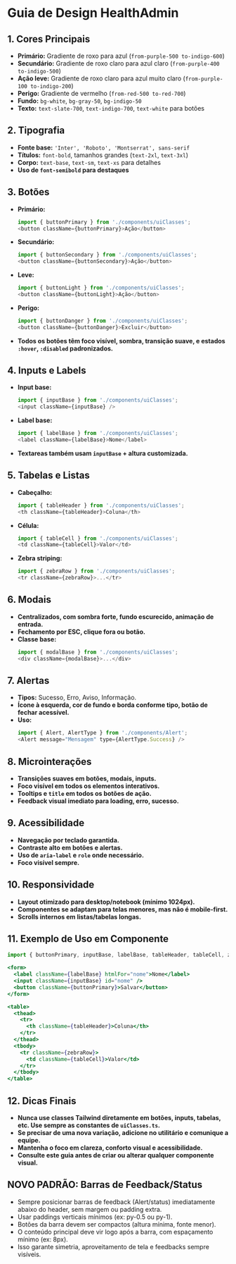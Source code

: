 # Guia de Design HealthAdmin

## 1. **Cores Principais**
- **Primário:** Gradiente de roxo para azul (`from-purple-500 to-indigo-600`)
- **Secundário:** Gradiente de roxo claro para azul claro (`from-purple-400 to-indigo-500`)
- **Ação leve:** Gradiente de roxo claro para azul muito claro (`from-purple-100 to-indigo-200`)
- **Perigo:** Gradiente de vermelho (`from-red-500 to-red-700`)
- **Fundo:** `bg-white`, `bg-gray-50`, `bg-indigo-50`
- **Texto:** `text-slate-700`, `text-indigo-700`, `text-white` para botões

## 2. **Tipografia**
- **Fonte base:** `'Inter', 'Roboto', 'Montserrat', sans-serif`
- **Títulos:** `font-bold`, tamanhos grandes (`text-2xl`, `text-3xl`)
- **Corpo:** `text-base`, `text-sm`, `text-xs` para detalhes
- **Uso de `font-semibold` para destaques**

## 3. **Botões**
- **Primário:**  
  ```js
  import { buttonPrimary } from './components/uiClasses';
  <button className={buttonPrimary}>Ação</button>
  ```
- **Secundário:**  
  ```js
  import { buttonSecondary } from './components/uiClasses';
  <button className={buttonSecondary}>Ação</button>
  ```
- **Leve:**  
  ```js
  import { buttonLight } from './components/uiClasses';
  <button className={buttonLight}>Ação</button>
  ```
- **Perigo:**  
  ```js
  import { buttonDanger } from './components/uiClasses';
  <button className={buttonDanger}>Excluir</button>
  ```
- **Todos os botões têm foco visível, sombra, transição suave, e estados `:hover`, `:disabled` padronizados.**

## 4. **Inputs e Labels**
- **Input base:**  
  ```js
  import { inputBase } from './components/uiClasses';
  <input className={inputBase} />
  ```
- **Label base:**  
  ```js
  import { labelBase } from './components/uiClasses';
  <label className={labelBase}>Nome</label>
  ```
- **Textareas também usam `inputBase` + altura customizada.**

## 5. **Tabelas e Listas**
- **Cabeçalho:**  
  ```js
  import { tableHeader } from './components/uiClasses';
  <th className={tableHeader}>Coluna</th>
  ```
- **Célula:**  
  ```js
  import { tableCell } from './components/uiClasses';
  <td className={tableCell}>Valor</td>
  ```
- **Zebra striping:**  
  ```js
  import { zebraRow } from './components/uiClasses';
  <tr className={zebraRow}>...</tr>
  ```

## 6. **Modais**
- **Centralizados, com sombra forte, fundo escurecido, animação de entrada.**
- **Fechamento por ESC, clique fora ou botão.**
- **Classe base:**  
  ```js
  import { modalBase } from './components/uiClasses';
  <div className={modalBase}>...</div>
  ```

## 7. **Alertas**
- **Tipos:** Sucesso, Erro, Aviso, Informação.
- **Ícone à esquerda, cor de fundo e borda conforme tipo, botão de fechar acessível.**
- **Uso:**  
  ```js
  import { Alert, AlertType } from './components/Alert';
  <Alert message="Mensagem" type={AlertType.Success} />
  ```

## 8. **Microinterações**
- **Transições suaves em botões, modais, inputs.**
- **Foco visível em todos os elementos interativos.**
- **Tooltips e `title` em todos os botões de ação.**
- **Feedback visual imediato para loading, erro, sucesso.**

## 9. **Acessibilidade**
- **Navegação por teclado garantida.**
- **Contraste alto em botões e alertas.**
- **Uso de `aria-label` e `role` onde necessário.**
- **Foco visível sempre.**

## 10. **Responsividade**
- **Layout otimizado para desktop/notebook (mínimo 1024px).**
- **Componentes se adaptam para telas menores, mas não é mobile-first.**
- **Scrolls internos em listas/tabelas longas.**

## 11. **Exemplo de Uso em Componente**
```jsx
import { buttonPrimary, inputBase, labelBase, tableHeader, tableCell, zebraRow } from './components/uiClasses';

<form>
  <label className={labelBase} htmlFor="nome">Nome</label>
  <input className={inputBase} id="nome" />
  <button className={buttonPrimary}>Salvar</button>
</form>

<table>
  <thead>
    <tr>
      <th className={tableHeader}>Coluna</th>
    </tr>
  </thead>
  <tbody>
    <tr className={zebraRow}>
      <td className={tableCell}>Valor</td>
    </tr>
  </tbody>
</table>
```

## 12. **Dicas Finais**
- **Nunca use classes Tailwind diretamente em botões, inputs, tabelas, etc. Use sempre as constantes de `uiClasses.ts`.**
- **Se precisar de uma nova variação, adicione no utilitário e comunique a equipe.**
- **Mantenha o foco em clareza, conforto visual e acessibilidade.**
- **Consulte este guia antes de criar ou alterar qualquer componente visual.**

## NOVO PADRÃO: Barras de Feedback/Status
- Sempre posicionar barras de feedback (Alert/status) imediatamente abaixo do header, sem margem ou padding extra.
- Usar paddings verticais mínimos (ex: py-0.5 ou py-1).
- Botões da barra devem ser compactos (altura mínima, fonte menor).
- O conteúdo principal deve vir logo após a barra, com espaçamento mínimo (ex: 8px).
- Isso garante simetria, aproveitamento de tela e feedbacks sempre visíveis. 